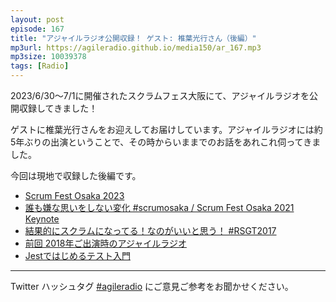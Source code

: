 ```yaml
---
layout: post
episode: 167
title: "アジャイルラジオ公開収録！ ゲスト: 椎葉光行さん（後編）"
mp3url: https://agileradio.github.io/media150/ar_167.mp3
mp3size: 10039378
tags: [Radio]
---
```


2023/6/30〜7/1に開催されたスクラムフェス大阪にて、アジャイルラジオを公開収録してきました！

ゲストに椎葉光行さんをお迎えしてお届けしています。アジャイルラジオには約5年ぶりの出演ということで、その時からいままでのお話をあれこれ伺ってきました。

今回は現地で収録した後編です。

- [Scrum Fest Osaka 2023](https://confengine.com/conferences/scrum-fest-osaka-2023/proposal/18575/mitsuyuki-shiiba)
- [誰も嫌な思いをしない変化 #scrumosaka / Scrum Fest Osaka 2021 Keynote](https://speakerdeck.com/bufferings/scrum-fest-osaka-2021-keynote)
- [結果的にスクラムになってる！なのがいいと思う！ #RSGT2017](https://speakerdeck.com/bufferings/jie-guo-de-nisukuramuninatuteru-nafalsegaiitosi-u-number-rsgt2017)
- [前回 2018年ご出演時のアジャイルラジオ](https://agileradio.github.io/2018/11/26/1/)
- [Jestではじめるテスト入門](https://peaks.cc/books/testing_with_jest)

---

Twitter ハッシュタグ [#agileradio](https://twitter.com/intent/tweet?hashtags=agileradio) にご意見ご参考をお聞かせください。
